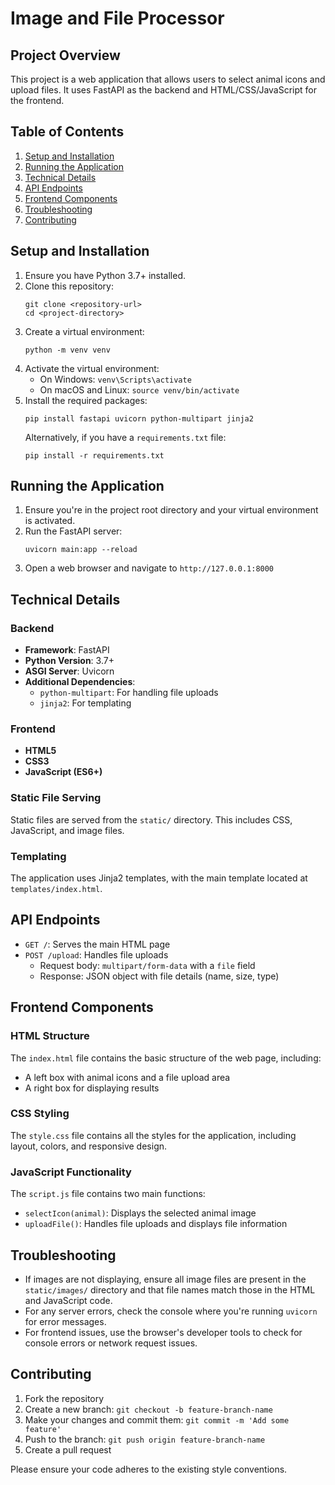 # Image and File Processor

## Project Overview

This project is a web application that allows users to select animal icons and upload files. It uses FastAPI as the backend and HTML/CSS/JavaScript for the frontend.

## Table of Contents

1. [Setup and Installation](#setup-and-installation)
2. [Running the Application](#running-the-application)
3. [Technical Details](#technical-details)
4. [API Endpoints](#api-endpoints)
5. [Frontend Components](#frontend-components)
6. [Troubleshooting](#troubleshooting)
7. [Contributing](#contributing)


## Setup and Installation

1. Ensure you have Python 3.7+ installed.
2. Clone this repository:
   ```
   git clone <repository-url>
   cd <project-directory>
   ```
3. Create a virtual environment:
   ```
   python -m venv venv
   ```
4. Activate the virtual environment:
   - On Windows: `venv\Scripts\activate`
   - On macOS and Linux: `source venv/bin/activate`
5. Install the required packages:
   ```
   pip install fastapi uvicorn python-multipart jinja2
   ```
   Alternatively, if you have a `requirements.txt` file:
   ```
   pip install -r requirements.txt
   ```

## Running the Application

1. Ensure you're in the project root directory and your virtual environment is activated.
2. Run the FastAPI server:
   ```
   uvicorn main:app --reload
   ```
3. Open a web browser and navigate to `http://127.0.0.1:8000`

## Technical Details

### Backend

- **Framework**: FastAPI
- **Python Version**: 3.7+
- **ASGI Server**: Uvicorn
- **Additional Dependencies**:
  - `python-multipart`: For handling file uploads
  - `jinja2`: For templating

### Frontend

- **HTML5**
- **CSS3**
- **JavaScript (ES6+)**

### Static File Serving

Static files are served from the `static/` directory. This includes CSS, JavaScript, and image files.

### Templating

The application uses Jinja2 templates, with the main template located at `templates/index.html`.

## API Endpoints

- `GET /`: Serves the main HTML page
- `POST /upload`: Handles file uploads
  - Request body: `multipart/form-data` with a `file` field
  - Response: JSON object with file details (name, size, type)

## Frontend Components

### HTML Structure

The `index.html` file contains the basic structure of the web page, including:
- A left box with animal icons and a file upload area
- A right box for displaying results

### CSS Styling

The `style.css` file contains all the styles for the application, including layout, colors, and responsive design.

### JavaScript Functionality

The `script.js` file contains two main functions:
- `selectIcon(animal)`: Displays the selected animal image
- `uploadFile()`: Handles file uploads and displays file information

## Troubleshooting

- If images are not displaying, ensure all image files are present in the `static/images/` directory and that file names match those in the HTML and JavaScript code.
- For any server errors, check the console where you're running `uvicorn` for error messages.
- For frontend issues, use the browser's developer tools to check for console errors or network request issues.

## Contributing

1. Fork the repository
2. Create a new branch: `git checkout -b feature-branch-name`
3. Make your changes and commit them: `git commit -m 'Add some feature'`
4. Push to the branch: `git push origin feature-branch-name`
5. Create a pull request

Please ensure your code adheres to the existing style conventions.
